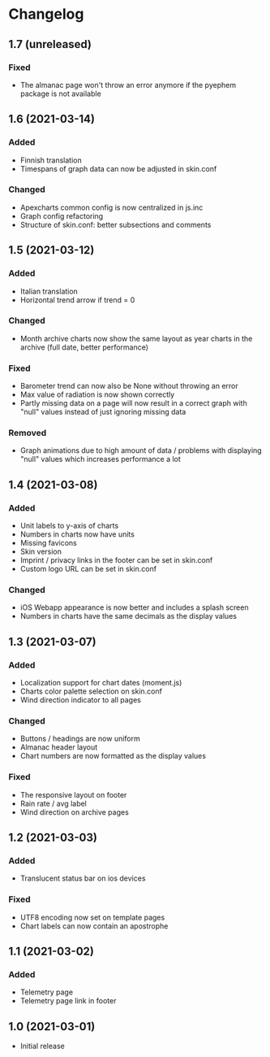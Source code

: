 # Changelog

## 1.7 (unreleased)

### Fixed

- The almanac page won't throw an error anymore if the 
  pyephem package is not available


## 1.6 (2021-03-14)

### Added

- Finnish translation
- Timespans of graph data can now be adjusted in skin.conf

### Changed

- Apexcharts common config is now centralized in js.inc
- Graph config refactoring
- Structure of skin.conf: better subsections and comments


## 1.5 (2021-03-12)

### Added

- Italian translation
- Horizontal trend arrow if trend = 0

### Changed

- Month archive charts now show the same layout as year 
  charts in the archive (full date, better performance)
  
### Fixed

- Barometer trend can now also be None without throwing an error
- Max value of radiation is now shown correctly
- Partly missing data on a page will now result in a correct
  graph with "null" values instead of just ignoring missing data

### Removed

- Graph animations due to high amount of data / problems with 
  displaying "null" values which increases performance a lot


## 1.4 (2021-03-08)

### Added

- Unit labels to y-axis of charts
- Numbers in charts now have units
- Missing favicons
- Skin version
- Imprint / privacy links in the footer can be set in skin.conf
- Custom logo URL can be set in skin.conf

### Changed

- iOS Webapp appearance is now better and includes a splash screen
- Numbers in charts have the same decimals as the display values


## 1.3 (2021-03-07)

### Added

- Localization support for chart dates (moment.js)
- Charts color palette selection on skin.conf
- Wind direction indicator to all pages

### Changed

- Buttons / headings are now uniform
- Almanac header layout
- Chart numbers are now formatted as the display values

### Fixed

- The responsive layout on footer
- Rain rate / avg label
- Wind direction on archive pages


## 1.2 (2021-03-03)

### Added

- Translucent status bar on ios devices

### Fixed

- UTF8 encoding now set on template pages
- Chart labels can now contain an apostrophe


## 1.1 (2021-03-02)

### Added

- Telemetry page
- Telemetry page link in footer


## 1.0 (2021-03-01)

- Initial release
